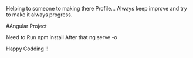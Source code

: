 Helping to someone to making there Profile...
Always keep improve and try to make it always progress.

#Angular Project

Need to Run npm install
After that ng serve -o


Happy Codding !!
